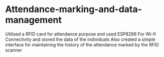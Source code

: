 # Attendance-marking-and-data-management
Utilised a RFID card for attendance purpose and used ESP8266 For Wi-fi Connectivity and stored the data of the individuals Also created a simple interface for maintaining the history of the attendance marked by the RFID scanner

